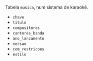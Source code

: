 Tabela `musica`, num sistema de karaokê.

* `chave`
* `titulo`
* `compositores`
* `cantores_banda`
* `ano_lancamento`
* `versao`
* `com_restricoes`
* `estilo`